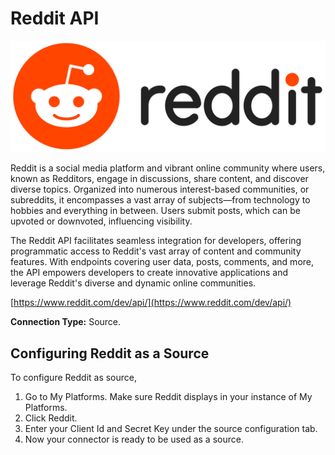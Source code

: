 # Reddit API

![](<.gitbook/assets/image (46).png>)

Reddit is a social media platform and vibrant online community where users, known as Redditors, engage in discussions, share content, and discover diverse topics. Organized into numerous interest-based communities, or subreddits, it encompasses a vast array of subjects—from technology to hobbies and everything in between. Users submit posts, which can be upvoted or downvoted, influencing visibility.

The Reddit API facilitates seamless integration for developers, offering programmatic access to Reddit's vast array of content and community features. With endpoints covering user data, posts, comments, and more, the API empowers developers to create innovative applications and leverage Reddit's diverse and dynamic online communities.

[https://www.reddit.com/dev/api/](https://www.reddit.com/dev/api/)

**Connection Type:** Source.

## Configuring Reddit as a Source

To configure Reddit as source,

1. Go to My Platforms. Make sure Reddit displays in your instance of My Platforms.
2. Click Reddit.
3. Enter your Client Id and Secret Key under the source configuration tab.
4. Now your connector is ready to be used as a source.
